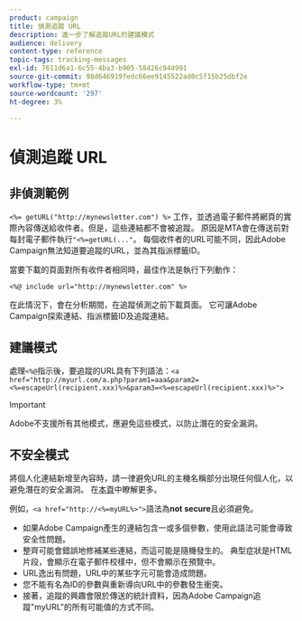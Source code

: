 ```yaml
---
product: campaign
title: 偵測追蹤 URL
description: 進一步了解追蹤URL的建議模式
audience: delivery
content-type: reference
topic-tags: tracking-messages
exl-id: 7611d6a1-6c55-4ba3-b905-58426c944991
source-git-commit: 98d646919fedc66ee9145522ad0c5f15b25dbf2e
workflow-type: tm+mt
source-wordcount: '297'
ht-degree: 3%

---
```


# 偵測追蹤 URL

## 非偵測範例

`<%= getURL("http://mynewsletter.com") %>` 工作，並透過電子郵件將網頁的實際內容傳送給收件者。但是，這些連結都不會被追蹤。 原因是MTA會在傳送前對每封電子郵件執行`"<%=getURL(..."`。 每個收件者的URL可能不同，因此Adobe Campaign無法知道要追蹤的URL，並為其指派標籤ID。

當要下載的頁面對所有收件者相同時，最佳作法是執行下列動作：

`<%@ include url="http://mynewsletter.com" %>`

在此情況下，會在分析期間，在追蹤偵測之前下載頁面。 它可讓Adobe Campaign探索連結、指派標籤ID及追蹤連結。

## 建議模式

處理`<%@`指示後，要追蹤的URL具有下列語法：`<a href="http://myurl.com/a.php?param1=aaa&param2=<%=escapeUrl(recipient.xxx)%>&param3=<%=escapeUrl(recipient.xxx)%>">`

>[!IMPORTANT]
>
>Adobe不支援所有其他模式，應避免這些模式，以防止潛在的安全漏洞。

## 不安全模式

將個人化連結新增至內容時，請一律避免URL的主機名稱部分出現任何個人化，以避免潛在的安全漏洞。 在[本頁](../../installation/using/privacy.md#url-personalization)中瞭解更多。

例如，`<a href="http://<%=myURL%>">`語法為&#x200B;**not secure**&#x200B;且必須避免。

* 如果Adobe Campaign產生的連結包含一或多個參數，使用此語法可能會導致安全性問題。
* 整齊可能會錯誤地修補某些連結，而這可能是隨機發生的。 典型症狀是HTML片段，會顯示在電子郵件校樣中，但不會顯示在預覽中。
* URL逸出有問題，URL中的某些字元可能會造成問題。
* 您不能有名為ID的參數與重新導向URL中的參數發生衝突。
* 接著，追蹤的興趣會限於傳送的統計資料，因為Adobe Campaign追蹤&quot;myURL&quot;的所有可能值的方式不同。
